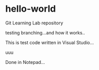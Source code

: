 # hello-world
Git Learning Lab repository

testing branching...and how it works..


This is test code written in Visual Studio...

uuu


Done in Notepad...
